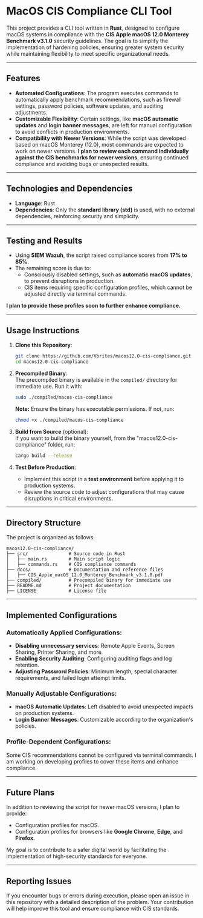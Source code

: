 # MacOS CIS Compliance CLI Tool

This project provides a CLI tool written in **Rust**, designed to configure macOS systems in compliance with the **CIS Apple macOS 12.0 Monterey Benchmark v3.1.0** security guidelines. The goal is to simplify the implementation of hardening policies, ensuring greater system security while maintaining flexibility to meet specific organizational needs.

---

## Features

- **Automated Configurations**: The program executes commands to automatically apply benchmark recommendations, such as firewall settings, password policies, software updates, and auditing adjustments.
- **Customizable Flexibility**: Certain settings, like **macOS automatic updates** and **login banner messages**, are left for manual configuration to avoid conflicts in production environments.
- **Compatibility with Newer Versions**: While the script was developed based on macOS Monterey (12.0), most commands are expected to work on newer versions. **I plan to review each command individually against the CIS benchmarks for newer versions**, ensuring continued compliance and avoiding bugs or unexpected results.

---

## Technologies and Dependencies

- **Language**: Rust  
- **Dependencies**: Only the **standard library (std)** is used, with no external dependencies, reinforcing security and simplicity.  

---

## Testing and Results

- Using **SIEM Wazuh**, the script raised compliance scores from **17% to 85%**.
- The remaining score is due to:
  - Consciously disabled settings, such as **automatic macOS updates**, to prevent disruptions in production.
  - CIS items requiring specific configuration profiles, which cannot be adjusted directly via terminal commands.

**I plan to provide these profiles soon to further enhance compliance.**

---

## Usage Instructions

1. **Clone this Repository**:
   ```bash
   git clone https://github.com/Vbrites/macos12.0-cis-compliance.git
   cd macos12.0-cis-compliance
   ```

2. **Precompiled Binary**:  
   The precompiled binary is available in the `compiled/` directory for immediate use. Run it with:
   ```bash
   sudo ./compiled/macos-cis-compliance
   ```

   **Note:** Ensure the binary has executable permissions. If not, run:
   ```bash
   chmod +x ./compiled/macos-cis-compliance
   ```

3. **Build from Source** (optional):  
   If you want to build the binary yourself, from the "macos12.0-cis-compliance" folder, run:
   ```bash
   cargo build --release
   ```

4. **Test Before Production**:  
   - Implement this script in a **test environment** before applying it to production systems.
   - Review the source code to adjust configurations that may cause disruptions in critical environments.

---

## Directory Structure

The project is organized as follows:

```
macos12.0-cis-compliance/
├── src/               # Source code in Rust
│   ├── main.rs        # Main script logic
│   ├── commands.rs    # CIS compliance commands
├── docs/              # Documentation and reference files
│   ├── CIS_Apple_macOS_12.0_Monterey_Benchmark_v3.1.0.pdf
├── compiled/          # Precompiled binary for immediate use
├── README.md          # Project documentation
├── LICENSE            # License file
```

---

## Implemented Configurations

### Automatically Applied Configurations:
- **Disabling unnecessary services**: Remote Apple Events, Screen Sharing, Printer Sharing, and more.
- **Enabling Security Auditing**: Configuring auditing flags and log retention.
- **Adjusting Password Policies**: Minimum length, special character requirements, and failed login attempt limits.

### Manually Adjustable Configurations:
- **macOS Automatic Updates**: Left disabled to avoid unexpected impacts on production systems.
- **Login Banner Messages**: Customizable according to the organization's policies.

### Profile-Dependent Configurations:
Some CIS recommendations cannot be configured via terminal commands. I am working on developing profiles to cover these items and enhance compliance.

---

## Future Plans

In addition to reviewing the script for newer macOS versions, I plan to provide:

- Configuration profiles for macOS.
- Configuration profiles for browsers like **Google Chrome**, **Edge**, and **Firefox**.

My goal is to contribute to a safer digital world by facilitating the implementation of high-security standards for everyone.

---

## Reporting Issues

If you encounter bugs or errors during execution, please open an issue in this repository with a detailed description of the problem. Your contribution will help improve this tool and ensure compliance with CIS standards.
